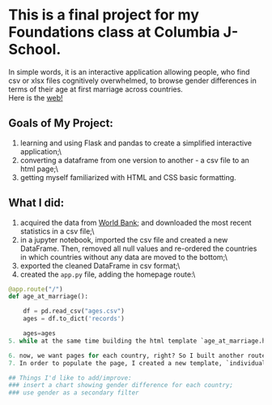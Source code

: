 # This is a final project for my Foundations class at Columbia J-School. 
In simple words, it is an interactive application allowing people, who find csv or xlsx files cognitively overwhelmed, to browse gender differences in terms of their age at first marriage across countries.\
Here is the [web!](https://a-project-about-ages-at-marriagegunicorn.onrender.com/)

## Goals of My Project:
1. learning and using Flask and pandas to create a simplified interactive application;\
2. converting a dataframe from one version to another - a csv file to an html page;\
3. getting myself familiarized with HTML and CSS basic formatting.

## What I did:
1. acquired the data from [World Bank;](https://databank.worldbank.org/source/gender-statistics) and downloaded the most recent statistics in a csv file;\
2. in a jupyter notebook, imported the csv file and created a new DataFrame. Then, removed all null values and re-ordered the countries in which countries without any data are moved to the bottom;\
3. exported the cleaned DataFrame in csv format;\
4. created the `app.py` file, adding the homepage route:\
```python
@app.route("/")
def age_at_marriage():

    df = pd.read_csv("ages.csv")
    ages = df.to_dict('records')

    ages=ages
5. while at the same time building the html template `age_at_marriage.html`;/

6. now, we want pages for each country, right? So I built another route, `age_at_marriage/<country_name>`.\
7. In order to populate the page, I created a new template, `individual_age.html`.

## Things I'd like to add/improve:
### insert a chart showing gender difference for each country;
### use gender as a secondary filter 





